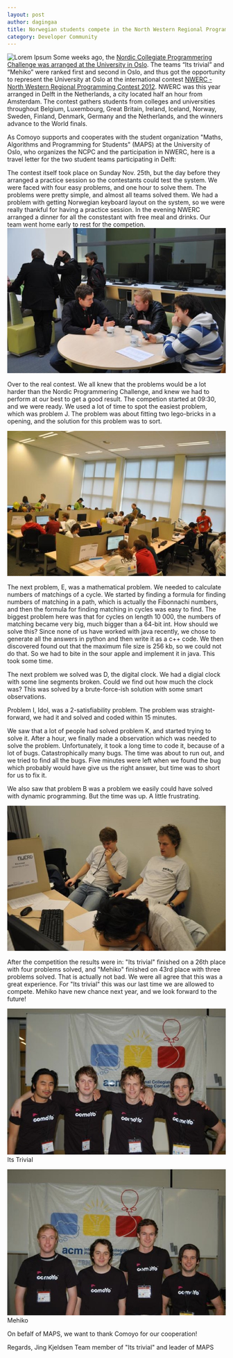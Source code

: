 ```yaml
---
layout: post
author: dagingaa
title: Norwegian students compete in the North Western Regional Programming Contest 2012
category: Developer Community
---
```

![Lorem Ipsum](http://placehold.it/750x300 "test")
Some weeks ago, the [Nordic Collegiate Programmering Challenge was arranged at the University in Oslo](http://comoyo.github.com/blog/2012/10/06/NCPC2012/). The teams “Its trivial” and “Mehiko” were ranked first and second in Oslo, and thus got the opportunity to represent the University at Oslo at the international contest [NWERC - North Western Regional Programming Contest 2012](http://2012.nwerc.eu/). NWERC was this year arranged in Delft in the Netherlands, a city located half an hour from Amsterdam. The contest gathers students from colleges and universities throughout Belgium, Luxembourg, Great Britain, Ireland, Iceland, Norway, Sweden, Finland, Denmark, Germany and the Netherlands, and the winners advance to the World finals.

As Comoyo supports and cooperates with the student organization "Maths, Algorithms and  Programming for Students" (MAPS) at the University of Oslo, who organizes the NCPC and the participation in NWERC, here is a travel letter for the two student teams participating in Delft:

The contest itself took place on Sunday Nov. 25th, but the day before they arranged a practice session so the contestants could test the system. We were faced with four easy problems, and one hour to solve them. The problems were pretty simple, and almost all teams solved them. We had a problem with getting Norwegian keyboard layout on the system, so we were really thankful for having a practice session. In the evening NWERC arranged a dinner for all the constestant with free meal and drinks. Our team went home early to rest for the competion.
![Practice session](/assets/img/posts/nwerc/mehiko_practice.JPG)

Over to the real contest. We all knew that the problems would be a lot harder than the Nordic Programmering Challenge, and knew we had to perform at our best to get a good result. The competion started at 09:30, and we were ready. We used a lot of time to spot the easiest problem, which was problem J. The problem was about fitting two lego-bricks in a opening, and the solution for this problem was to sort. 

![NWERC](/assets/img/posts/nwerc/nwerc.JPG)

The next problem, E, was a mathematical problem. We needed to calculate numbers of matchings of a cycle. We started by finding a formula for finding numbers of matching in a path, which is actually the Fibonnachi numbers, and then the formula for finding matching in cycles was easy to find. The biggest problem here was that for cycles on length 10 000, 
the numbers of matching became very big, much bigger than a 64-bit int. How should we solve this? Since none of us have worked with java recently, we chose to generate all the answers in python and then write it as a c++ code. We then discovered found out that the maximum file size is 256 kb, so we could not do that. So we had to bite in the sour apple and implement it in java. This took some time.

The next problem we solved was D, the digital clock. We had a digial clock with some line segments broken. Could we find out how much the clock was? This was solved by a brute-force-ish solution with some smart observations.

Problem I, Idol, was a 2-satisfiability problem. The problem was straight-forward, we had it and solved and coded within 15 minutes. 

We saw that a lot of people had solved problem K, and started trying to solve it. After a hour, we finally made a observation which was needed to solve the problem. Unfortunately, it took a long time to code it, because of a lot of bugs. Catastrophically many bugs. The time was about to run out, and we tried to find all the bugs. Five minutes were left when we found the bug which probably would have give us the right answer, but time was to short for us to fix it.

We also saw that problem B was a problem we easily could have solved with dynamic programming. But the time was up. A little frustrating.

![Its Trivial thinking](/assets/img/posts/nwerc/itstrivial_thinking.jpg)

After the competition the results were in: "Its trivial" finished on a 26th place with four problems solved, and "Mehiko" finished on 43rd place with three problems solved. That is actually not bad. We were all agree that this was a great experience. For "Its trivial" this was our last time we are allowed to compete. Mehiko have new chance next year, and we look forward to the future!

![Its Trivial](/assets/img/posts/nwerc/itstrivial.JPG)
Its Trivial

![Mehiko](/assets/img/posts/nwerc/mehiko.JPG) 
Mehiko

On befalf of MAPS, we want to thank Comoyo for our cooperation!

Regards,
Jing Kjeldsen
Team member of "Its trivial" and leader of MAPS

